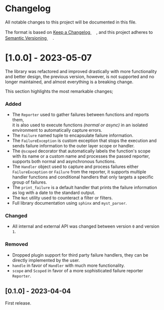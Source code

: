 # Changelog

All notable changes to this project will be documented in this file.

The format is based on <a href="https://keepachangelog.com/en/1.0.0/" target="_blank">Keep a Changelog <img src="https://raw.githubusercontent.com/FortAwesome/Font-Awesome/6.x/svgs/solid/arrow-up-right-from-square.svg" width="16" height="16"/></a>,
and this project adheres to <a href="https://semver.org/spec/v2.0.0.html" target="_blank">Semantic Versioning <img src="https://raw.githubusercontent.com/FortAwesome/Font-Awesome/6.x/svgs/solid/arrow-up-right-from-square.svg" width="16" height="16"/></a>.

# [1.0.0] - 2023-05-07
The library was refactored and improved drastically with more functionality and better design, the previous version,
however, is not supported and no longer maintained, and almost everything is a breaking change.

This section highlights the most remarkable changes;

### Added
- The ``Reporter`` used to gather failures between functions and reports them,  
  it is also used to execute functions _(normal or async)_ in an isolated environment to automatically capture errors.
- The ``Failure`` named tuple to encapsulate failure information.
- The ``FailureException`` is custom exception that stops the execution and sends failure information to the outer layer scope or handler.
- The ``@scoped`` decorator that automatically labels the function's scope with its name or a custom name and processes the passed reporter,
  supports both normal and asynchronous functions.
- The ``Handler`` object used to capture and process failures either ``FailureException`` or ``Failure`` from the reporter,
  it supports multiple handler functions and conditional handlers that only targets a specific group of failures. 
- The ``print_failure`` is a default handler that prints the failure information as log with a date to the standard output. 
- The ``Not`` utility used to counteract a filter or filters.
- Full library documentation using ``sphinx`` and ``myst_parser``.

### Changed
- All internal and external API was changed between version ``0`` and version ``1``.

### Removed
- Dropped plugin support for third party failure handlers, they can be directly implemented by the user.
- ``handle`` in favor of ``Handler`` with much more functionality.
- ``scope`` and ``Scoped`` in favor of a more sophisticated failure reporter ``Reporter``.

## [0.1.0] - 2023-04-04
First release.